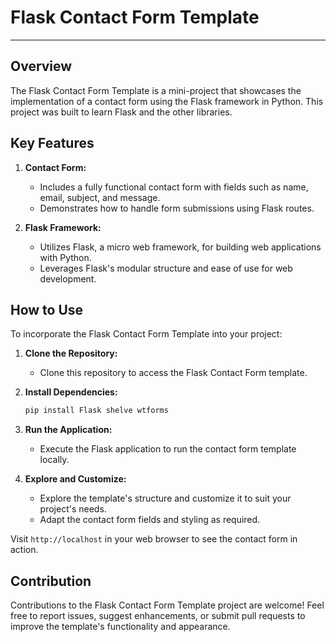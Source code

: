 # Flask Contact Form Template

---

## Overview

The Flask Contact Form Template is a mini-project that showcases the implementation of a contact form using the Flask framework in Python. This project was built to learn Flask and the other libraries.

## Key Features

1. **Contact Form:**

    - Includes a fully functional contact form with fields such as name, email, subject, and message.
    - Demonstrates how to handle form submissions using Flask routes.

2. **Flask Framework:**

    - Utilizes Flask, a micro web framework, for building web applications with Python.
    - Leverages Flask's modular structure and ease of use for web development.

## How to Use

To incorporate the Flask Contact Form Template into your project:

1. **Clone the Repository:**

    - Clone this repository to access the Flask Contact Form template.

2. **Install Dependencies:**

    ```bash
    pip install Flask shelve wtforms
    ```

3. **Run the Application:**

    - Execute the Flask application to run the contact form template locally.

4. **Explore and Customize:**

    - Explore the template's structure and customize it to suit your project's needs.
    - Adapt the contact form fields and styling as required.

Visit `http://localhost` in your web browser to see the contact form in action.

## Contribution

Contributions to the Flask Contact Form Template project are welcome! Feel free to report issues, suggest enhancements, or submit pull requests to improve the template's functionality and appearance.
